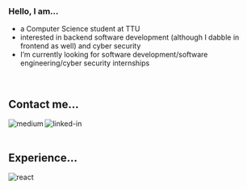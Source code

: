 ### Hello, I am...
- a Computer Science student at TTU
- interested in backend software development (although I dabble in frontend as well) and cyber security
- I’m currently looking for software development/software engineering/cyber security internships
<br>

## Contact me...
[<img align="left" alt="medium" src="https://img.shields.io/badge/gmail-%2312100E.svg?&style=for-the-badge&logo=gmail&logoColor=blue" />](ortegamaxwell@gmail.com)
[<img align="left" alt="linked-in" src="https://img.shields.io/badge/linkedin-%230077B5.svg?&style=for-the-badge&logo=linkedin&logoColor=white" />](https://www.linkedin.com/in/maxwell-ortega-b4601a180/)

<br>
<br>

## Experience...
<img align="left" alt="react" src="https://img.shields.io/badge/react%20-%2320232a.svg?&style=for-the-badge&logo=react&logoColor=%2361DAFB" />
